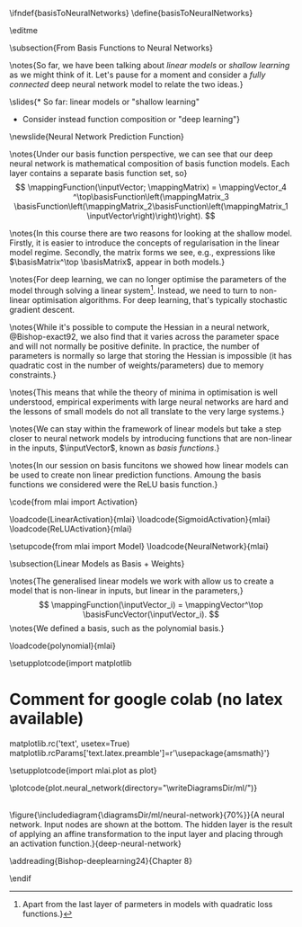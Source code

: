 \ifndef{basisToNeuralNetworks}
\define{basisToNeuralNetworks}

\editme

\subsection{From Basis Functions to Neural Networks}

\notes{So far, we have been talking about *linear models* or *shallow learning* as we might think of it. Let's pause for a moment and consider a *fully connected* deep neural network model to relate the two ideas.}

\slides{* So far: linear models or "shallow learning"
* Consider instead function composition or "deep learning"}

\newslide{Neural Network Prediction Function}

\notes{Under our basis function perspective, we can see that our deep neural network is mathematical composition of basis function models. Each layer contains a separate basis function set, so}
$$
\mappingFunction(\inputVector; \mappingMatrix) = \mappingVector_4 ^\top\basisFunction\left(\mappingMatrix_3 \basisFunction\left(\mappingMatrix_2\basisFunction\left(\mappingMatrix_1 \inputVector\right)\right)\right).
$$

\notes{In this course there are two reasons for looking at the shallow model. Firstly, it is easier to introduce the concepts of regularisation in the linear model regime. Secondly, the matrix forms we see, e.g., expressions like $\basisMatrix^\top \basisMatrix$, appear in both models.}

\notes{For deep learning, we can no longer optimise the parameters of the model through solving a linear system[^quadratic]. Instead, we need to turn to non-linear optimisation algorithms. For deep learning, that's typically stochastic gradient descent.

[^quadratic]: Apart from the last layer of parmeters in models with quadratic loss functions.}

\notes{While it's possible to compute the Hessian in a neural network, @Bishop-exact92, we also find that it varies across the parameter space and will not normally be positive definite. In practice, the number of parameters is normally so large that storing the Hessian is impossible (it has quadratic cost in the number of weights/parameters) due to memory constraints.}

\notes{This means that while the theory of minima in optimisation is well understood, empirical experiments with large neural networks are hard and the lessons of small models do not all translate to the very large systems.}

\notes{We can stay within the framework of linear models but take a step closer to neural network models by introducing functions that are non-linear in the inputs, $\inputVector$, known as *basis functions*.}

\notes{In our session on basis funcitons we showed how linear models can be used to create non linear prediction functions. Amoung the basis functions we considered were the ReLU basis function.}

\code{from mlai import Activation}

\loadcode{LinearActivation}{mlai}
\loadcode{SigmoidActivation}{mlai}
\loadcode{ReLUActivation}{mlai}

\setupcode{from mlai import Model}
\loadcode{NeuralNetwork}{mlai}

\subsection{Linear Models as Basis + Weights}

\notes{The generalised linear models we work with allow us to create a model that is non-linear in inputs, but linear in the parameters,}
$$
\mappingFunction(\inputVector_i) = \mappingVector^\top \basisFuncVector(\inputVector_i).
$$
\notes{We defined a basis, such as the polynomial basis.}

\loadcode{polynomial}{mlai}

\setupplotcode{import matplotlib
# Comment for google colab (no latex available)
matplotlib.rc('text', usetex=True)
matplotlib.rcParams['text.latex.preamble']=r'\usepackage{amsmath}'}

\setupplotcode{import mlai.plot as plot}

\plotcode{plot.neural_network(directory="\writeDiagramsDir/ml/")}

\
\figure{\includediagram{\diagramsDir/ml/neural-network}{70%}}{A neural network. Input nodes are shown at the bottom. The hidden layer is the result of applying an affine transformation to the input layer and placing through an activation function.}{deep-neural-network}

\addreading{Bishop-deeplearning24}{Chapter 8}


\endif

